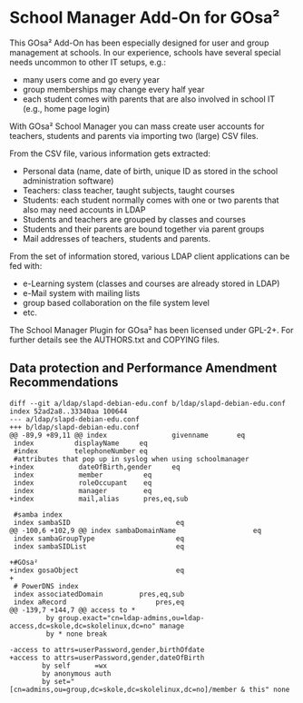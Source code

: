 # School Manager Add-On for GOsa²

This GOsa² Add-On has been especially designed for user and group management
at schools. In our experience, schools have several special needs uncommon to
other IT setups, e.g.:

  * many users come and go every year
  * group memberships may change every half year
  * each student comes with parents that are also involved in
    school IT (e.g., home page login)

With GOsa² School Manager you can mass create user accounts for teachers,
students and parents via importing two (large) CSV files.

From the CSV file, various information gets extracted:

  * Personal data (name, date of birth, unique ID as stored in the school
    administration software)
  * Teachers: class teacher, taught subjects, taught courses
  * Students: each student normally comes with one or two parents that
    also may need accounts in LDAP
  * Students and teachers are grouped by classes and courses
  * Students and their parents are bound together via parent groups
  * Mail addresses of teachers, students and parents.

From the set of information stored, various LDAP client applications can be
fed with:

  * e-Learning system (classes and courses are already stored in LDAP)
  * e-Mail system with mailing lists
  * group based collaboration on the file system level
  * etc.

The School Manager Plugin for GOsa² has been licensed under GPL-2+. For further details
see the AUTHORS.txt and COPYING files.

## Data protection and Performance Amendment Recommendations

```
diff --git a/ldap/slapd-debian-edu.conf b/ldap/slapd-debian-edu.conf
index 52ad2a8..33340aa 100644
--- a/ldap/slapd-debian-edu.conf
+++ b/ldap/slapd-debian-edu.conf
@@ -89,9 +89,11 @@ index                givenname       eq
 index          displayName     eq
 #index         telephoneNumber eq
 #attributes that pop up in syslog when using schoolmanager
+index           dateOfBirth,gender     eq
 index           member          eq
 index           roleOccupant    eq
 index           manager         eq
+index           mail,alias      pres,eq,sub
 
 #samba index
 index sambaSID                          eq
@@ -100,6 +102,9 @@ index sambaDomainName                   eq
 index sambaGroupType                    eq
 index sambaSIDList                      eq
 
+#GOsa²
+index gosaObject                        eq
+
 # PowerDNS index
 index associatedDomain         pres,eq,sub
 index aRecord                      pres,eq
@@ -139,7 +144,7 @@ access to *
         by group.exact="cn=ldap-admins,ou=ldap-access,dc=skole,dc=skolelinux,dc=no" manage
         by * none break
 
-access to attrs=userPassword,gender,birthOfdate
+access to attrs=userPassword,gender,dateOfBirth
        by self      =wx
        by anonymous auth
        by set="[cn=admins,ou=group,dc=skole,dc=skolelinux,dc=no]/member & this" none
```

